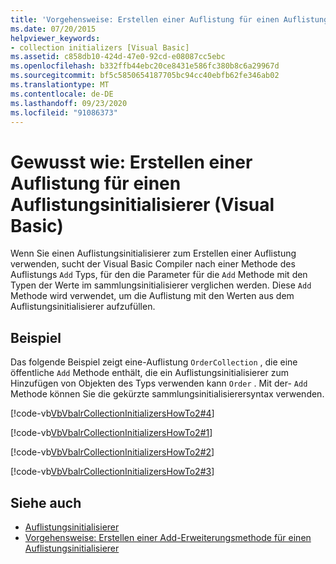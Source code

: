 ```yaml
---
title: 'Vorgehensweise: Erstellen einer Auflistung für einen Auflistungsinitialisierer'
ms.date: 07/20/2015
helpviewer_keywords:
- collection initializers [Visual Basic]
ms.assetid: c858db10-424d-47e0-92cd-e08087cc5ebc
ms.openlocfilehash: b332ffb44ebc20ce8431e586fc380b8c6a29967d
ms.sourcegitcommit: bf5c5850654187705bc94cc40ebfb62fe346ab02
ms.translationtype: MT
ms.contentlocale: de-DE
ms.lasthandoff: 09/23/2020
ms.locfileid: "91086373"
---
```

# <a name="how-to-create-a-collection-used-by-a-collection-initializer-visual-basic"></a>Gewusst wie: Erstellen einer Auflistung für einen Auflistungsinitialisierer (Visual Basic)

Wenn Sie einen Auflistungsinitialisierer zum Erstellen einer Auflistung verwenden, sucht der Visual Basic Compiler nach einer Methode des Auflistungs `Add` Typs, für den die Parameter für die `Add` Methode mit den Typen der Werte im sammlungsinitialisierer verglichen werden. Diese `Add` Methode wird verwendet, um die Auflistung mit den Werten aus dem Auflistungsinitialisierer aufzufüllen.  
  
## <a name="example"></a>Beispiel  

 Das folgende Beispiel zeigt eine-Auflistung `OrderCollection` , die eine öffentliche `Add` Methode enthält, die ein Auflistungsinitialisierer zum Hinzufügen von Objekten des Typs verwenden kann `Order` . Mit der- `Add` Methode können Sie die gekürzte sammlungsinitialisierersyntax verwenden.  
  
 [!code-vb[VbVbalrCollectionInitializersHowTo2#4](~/samples/snippets/visualbasic/VS_Snippets_VBCSharp/VbVbalrCollectionInitializersHowTo2/VB/Module1.vb#4)]  
  
 [!code-vb[VbVbalrCollectionInitializersHowTo2#1](~/samples/snippets/visualbasic/VS_Snippets_VBCSharp/VbVbalrCollectionInitializersHowTo2/VB/Module1.vb#1)]  
  
 [!code-vb[VbVbalrCollectionInitializersHowTo2#2](~/samples/snippets/visualbasic/VS_Snippets_VBCSharp/VbVbalrCollectionInitializersHowTo2/VB/Module1.vb#2)]  
  
 [!code-vb[VbVbalrCollectionInitializersHowTo2#3](~/samples/snippets/visualbasic/VS_Snippets_VBCSharp/VbVbalrCollectionInitializersHowTo2/VB/Module1.vb#3)]  
  
## <a name="see-also"></a>Siehe auch

- [Auflistungsinitialisierer](index.md)
- [Vorgehensweise: Erstellen einer Add-Erweiterungsmethode für einen Auflistungsinitialisierer](how-to-create-an-add-extension-method-used-by-a-collection-initializer.md)
